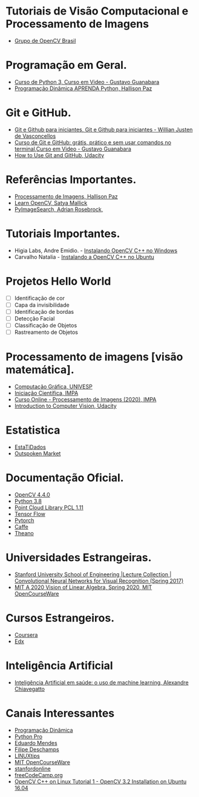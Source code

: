# Tutoriais de Visão Computacional e Processamento de Imagens

- [Grupo de OpenCV Brasil](https://t.me/opencvBrasil)

# Programação em Geral.

- [Curso de Python 3, Curso em Video - Gustavo Guanabara](https://www.youtube.com/playlist?list=PLHz_AreHm4dlKP6QQCekuIPky1CiwmdI6)
- [Programação Dinâmica APRENDA Python, Hallison Paz](https://www.youtube.com/c/Programa%C3%A7%C3%A3oDin%C3%A2mica/playlists?view=50&sort=dd&shelf_id=15)

# Git e GitHub.

- [Git e Github para iniciantes, Git e Github para iniciantes - Willian Justen de Vasconcellos](https://www.udemy.com/course/git-e-github-para-iniciantes/)
- [Curso de Git e GitHub: grátis, prático e sem usar comandos no terminal,Curso em Video - Gustavo Guanabara](https://www.youtube.com/watch?v=xEKo29OWILE&list=PLHz_AreHm4dm7ZULPAmadvNhH6vk9oNZA)
- [How to Use Git and GitHub, Udacity](https://www.youtube.com/watch?v=Ytux4IOAR_s&list=PLAwxTw4SYaPk8_-6IGxJtD3i2QAu5_s_p)

# Referências Importantes.

- [Processamento de Imagens, Hallison Paz](https://www.youtube.com/watch?v=T9V_axU6jU8&list=PL5TJqBvpXQv54i_HWjd7s70vbP4Is7sK_)
- [Learn OpenCV, Satya Mallick](https://www.learnopencv.com/)
- [PyImageSearch, Adrian Rosebrock,](https://www.pyimagesearch.com/)

# Tutoriais Importantes.

 -  Higia Labs, Andre Emidio. -  [Instalando OpenCV C++ no Windows](https://medium.com/higialabs/instalando-opencv-no-windows-4ac77e334d89)
 -  Carvalho Natalia - [Instalando a OpenCV C++ no Ubuntu](https://medium.com/@carvalho.natalia03/instalando-a-opencv-c-no-linux-98d7fc71e996)

# Projetos Hello World

- [ ] Identificação de cor
- [ ] Capa da invisibilidade
- [ ] Identificação de bordas
- [ ] Detecção Facial 
- [ ] Classificação de Objetos
- [ ] Rastreamento de Objetos

# Processamento de imagens [visão matemática].

- [Computação Gráfica, UNIVESP](https://www.youtube.com/watch?v=x7yTi91Sz_Q&list=PLxI8Can9yAHeyMkv9I9msYWrC1YPBJW0p)
- [Iniciação Científica, IMPA](https://www.youtube.com/watch?v=u40Opm9TZxU&list=RDCMUCpuZUX_IyMPXiqlkwrxCbNA&start_radio=1&t=3998)
- [Curso Online - Processamento de Imagens (2020), IMPA](https://www.youtube.com/playlist?list=PLo4jXE-LdDTRaFa39TdNN3FgPAKkcuHvj)
- [Introduction to Computer Vision, Udacity](https://www.youtube.com/watch?v=2S4nn7S8Hk4&list=PLAwxTw4SYaPnbDacyrK_kB_RUkuxQBlCm)

# Estatistica

- [EstaTiDados](https://www.youtube.com/channel/UC4jROkPjTvnXRkuo2GAwKXw)
- [Outspoken Market](https://www.youtube.com/user/aitechinvest)

# Documentação Oficial.

 -  [OpenCV 4.4.0](https://docs.opencv.org/4.4.0/)
 -  [Python 3.8](https://docs.python.org/pt-br/3/)
 -  [Point Cloud Library PCL 1.11](https://pointclouds.org/documentation/)
 -  [Tensor Flow](https://www.tensorflow.org/?hl=pt-br)
 -  [Pytorch](https://pytorch.org/docs/stable/index.html)
 -  [Caffe](https://caffe.berkeleyvision.org/)
 -  [Theano](http://deeplearning.net/software/theano/)

# Universidades Estrangeiras.

-  [Stanford University School of Engineering |Lecture Collection | Convolutional Neural Networks for Visual Recognition (Spring 2017)](https://www.youtube.com/watch?v=vT1JzLTH4G4&list=PL3FW7Lu3i5JvHM8ljYj-zLfQRF3EO8sYv)
-  [MIT A 2020 Vision of Linear Algebra, Spring 2020, MIT OpenCourseWare](https://www.youtube.com/watch?v=YrHlHbtiSM0&list=PLUl4u3cNGP61iQEFiWLE21EJCxwmWvvek)

# Cursos Estrangeiros.

- [Coursera](https://pt.coursera.org/)
- [Edx](https://www.edx.org/)

# Inteligência Artificial

- [Inteligência Artificial em saúde: o uso de machine learning, Alexandre Chiavegatto](https://www.youtube.com/playlist?list=PLAudUnJeNg4tvUFZ8tXQDoAkFAASQzOHm&disable_polymer=true)

# Canais Interessantes

- [Programação Dinâmica](https://www.youtube.com/c/Programa%C3%A7%C3%A3oDin%C3%A2mica/)
- [Python Pro](https://www.youtube.com/channel/UCGjx62365UJ8XTWU_5GZC-g)
- [Eduardo Mendes](https://www.youtube.com/channel/UCAaKeg-BocRqphErdtIUFFw)
- [Filipe Deschamps](https://www.youtube.com/channel/UCU5JicSrEM5A63jkJ2QvGYw)
- [LINUXtips](https://www.youtube.com/channel/UCJnKVGmXRXrH49Tvrx5X0Sw)
- [MIT OpenCourseWare](https://www.youtube.com/channel/UCEBb1b_L6zDS3xTUrIALZOw)
- [stanfordonline](https://www.youtube.com/user/stanfordonline/playlists)
- [freeCodeCamp.org](https://www.youtube.com/channel/UC8butISFwT-Wl7EV0hUK0BQ)
- [OpenCV C++ on Linux Tutorial 1 - OpenCV 3.2 Installation on Ubuntu 16.04](https://www.youtube.com/watch?v=DRH-EaIhOlc&list=PLS1lqxOwNjOaEFHEhbU_5uUZwrUquKTwZ)